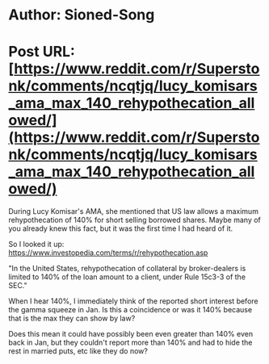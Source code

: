 # Author: Sioned-Song
# Post URL: [https://www.reddit.com/r/Superstonk/comments/ncqtjq/lucy_komisars_ama_max_140_rehypothecation_allowed/](https://www.reddit.com/r/Superstonk/comments/ncqtjq/lucy_komisars_ama_max_140_rehypothecation_allowed/)


During Lucy Komisar's AMA, she mentioned that US law allows a maximum rehypothecation of 140% for short selling borrowed shares. Maybe many of you already knew this fact, but it was the first time I had heard of it.

So I looked it up:  
https://www.investopedia.com/terms/r/rehypothecation.asp

"In the United States, rehypothecation of collateral by broker-dealers is limited to 140% of the loan amount to a client, under Rule 15c3-3 of the SEC."

When I hear 140%, I immediately think of the reported short interest before the gamma squeeze in Jan. Is this a coincidence or was it 140% because that is the max they can show by law?

Does this mean it could have possibly been even greater than 140% even back in Jan, but they couldn't report more than 140% and had to hide the rest in married puts, etc like they do now?
